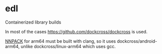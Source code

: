 # edl

Containerized library builds

In most of the cases https://github.com/dockcross/dockcross is used.

[NNPACK](https://github.com/Maratyszcza/NNPACK) for arm64 must be built with clang, so it uses dockcross/android-arm64, unlike dockcross/linux-arm64 which uses gcc.
